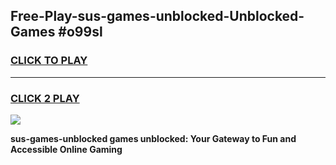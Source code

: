 
## Free-Play-sus-games-unblocked-Unblocked-Games #o99sl
<h3>
<a href="https://news.freeplayer.one?title=sus-games-unblocked&ref=8M">CLICK TO PLAY</a></h3>
<hr>

<h3>
<a href="https://news.freeplayer.one?title=sus-games-unblocked&ref=8M">CLICK 2 PLAY</a>
  
</h3>

<a href="https://news.freeplayer.one?title=sus-games-unblocked&ref=8M"><img src="https://clearcache.store/games.png"></a>


**sus-games-unblocked games unblocked: Your Gateway to Fun and Accessible Online Gaming**

